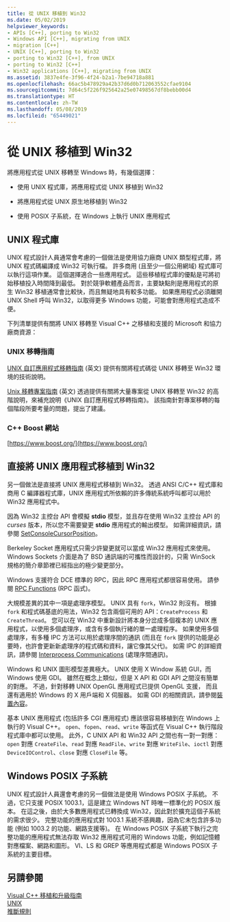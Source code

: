 ```yaml
---
title: 從 UNIX 移植到 Win32
ms.date: 05/02/2019
helpviewer_keywords:
- APIs [C++], porting to Win32
- Windows API [C++], migrating from UNIX
- migration [C++]
- UNIX [C++], porting to Win32
- porting to Win32 [C++], from UNIX
- porting to Win32 [C++]
- Win32 applications [C++], migrating from UNIX
ms.assetid: 3837e4fe-3f96-4f24-b2a1-7be94718a881
ms.openlocfilehash: 66ac5b478929a42b37d6d0b712063552cfae9104
ms.sourcegitcommit: 7d64c5f226f925642a25e07498567df8bebb00d4
ms.translationtype: HT
ms.contentlocale: zh-TW
ms.lasthandoff: 05/08/2019
ms.locfileid: "65449021"
---
```

# <a name="porting-from-unix-to-win32"></a>從 UNIX 移植到 Win32

將應用程式從 UNIX 移轉至 Windows 時，有幾個選擇：

- 使用 UNIX 程式庫，將應用程式從 UNIX 移植到 Win32

- 將應用程式從 UNIX 原生地移植到 Win32

- 使用 POSIX 子系統，在 Windows 上執行 UNIX 應用程式

## <a name="unix-libraries"></a>UNIX 程式庫

UNIX 程式設計人員通常會考慮的一個做法是使用協力廠商 UNIX 類型程式庫，將 UNIX 程式碼編譯成 Win32 可執行檔。 許多商用 (且至少一個公用網域) 程式庫可以執行這項作業。 這個選擇適合一些應用程式。 這些移植程式庫的優點是可將初始移植投入時間降到最低。 對於競爭軟體產品而言，主要缺點則是應用程式的原生 Win32 移植通常會比較快，而且無疑地具有較多功能。 如果應用程式必須離開 UNIX Shell 呼叫 Win32，以取得更多 Windows 功能，可能會對應用程式造成不便。

下列清單提供有關將 UNIX 移轉至 Visual C++ 之移植和支援的 Microsoft 和協力廠商資源：

### <a name="unix-migration-guides"></a>UNIX 移轉指南

[UNIX 自訂應用程式移轉指南](https://technet.microsoft.com/library/bb656290.aspx) \(英文\) 提供有關將程式碼從 UNIX 移轉至 Win32 環境的技術說明。

[Unix 移轉專案指南](https://technet.microsoft.com/library/bb656287.aspx) \(英文\) 透過提供有關將大量專案從 UNIX 移轉至 Win32 的高階說明，來補充說明《UNIX 自訂應用程式移轉指南》。 該指南針對專案移轉的每個階段所要考量的問題，提出了建議。

### <a name="c-boost-web-site"></a>C++ Boost 網站

[https://www.boost.org/](https://www.boost.org/)

## <a name="porting-unix-applications-directly-to-win32"></a>直接將 UNIX 應用程式移植到 Win32

另一個做法是直接將 UNIX 應用程式移植到 Win32。 透過 ANSI C/C++ 程式庫和商用 C 編譯器程式庫，UNIX 應用程式所依賴的許多傳統系統呼叫都可以用於 Win32 應用程式中。

因為 Win32 主控台 API 會模擬 **stdio** 模型，並且存在使用 Win32 主控台 API 的 *curses* 版本，所以您不需要變更 **stdio** 應用程式的輸出模型。 如需詳細資訊，請參閱 [SetConsoleCursorPosition](/windows/console/setconsolecursorposition)。

Berkeley Socket 應用程式只需少許變更就可以當成 Win32 應用程式來使用。 Windows Sockets 介面是為了 BSD 通訊端的可攜性而設計的，只需 WinSock 規格的簡介章節裡已經指出的極少變更部分。

Windows 支援符合 DCE 標準的 RPC，因此 RPC 應用程式都很容易使用。 請參閱 [RPC Functions](/windows/desktop/Rpc/rpc-functions) (RPC 函式)。

大規模差異的其中一項是處理序模型。 UNIX 具有 `fork`，Win32 則沒有。 根據 `fork` 和程式碼基底的用法，Win32 包含兩個可用的 API：`CreateProcess` 和 `CreateThread`。 您可以在 Win32 中重新設計將本身分岔成多個複本的 UNIX 應用程式，以使用多個處理序，或含有多個執行緒的單一處理程序。 如果使用多個處理序，有多種 IPC 方法可以用於處理序間的通訊 (而且在 `fork` 提供的功能是必要時，也許會更新新處理序的程式碼和資料，讓它像其父代)。 如需 IPC 的詳細資訊，請參閱 [Interprocess Communications](/windows/desktop/ipc/interprocess-communications) (處理序間通訊)。

Windows 和 UNIX 圖形模型差異極大。 UNIX 使用 X Window 系統 GUI，而 Windows 使用 GDI。 雖然在概念上類似，但是 X API 和 GDI API 之間沒有簡單的對應。 不過，針對移轉 UNIX OpenGL 應用程式已提供 OpenGL 支援， 而且還有適用於 Windows 的 X 用戶端和 X 伺服器。 如需 GDI 的相關資訊，請參閱[裝置內容](/windows/desktop/gdi/device-contexts)。

基本 UNIX 應用程式 (包括許多 CGI 應用程式) 應該很容易移植到在 Windows 上執行的 Visual C++。 `open`、`fopen`、`read`、`write` 等函式在 Visual C++ 執行階段程式庫中都可以使用。 此外，C UNIX API 和 Win32 API 之間也有一對一對應：`open` 對應 `CreateFile`、`read` 對應 `ReadFile`、`write` 對應 `WriteFile`、`ioctl` 對應 `DeviceIOControl`、`close` 對應 `CloseFile` 等。

## <a name="windows-posix-subsystem"></a>Windows POSIX 子系統

UNIX 程式設計人員還會考慮的另一個做法是使用 Windows POSIX 子系統。 不過，它只支援 POSIX 1003.1，這是建立 Windows NT 時唯一標準化的 POSIX 版本。 在這之後，由於大多數應用程式已轉換成 Win32，因此對於擴充這個子系統的需求很少。 完整功能的應用程式對 1003.1 系統不感興趣，因為它未包含許多功能 (例如 1003.2 的功能、網路支援等)。 在 Windows POSIX 子系統下執行之完整功能的應用程式無法存取 Win32 應用程式可用的 Windows 功能，例如記憶體對應檔案、網路和圖形。 VI、LS 和 GREP 等應用程式都是 Windows POSIX 子系統的主要目標。

## <a name="see-also"></a>另請參閱

[Visual C++ 移植和升級指南](visual-cpp-change-history-2003-2015.md)<br/>
[UNIX](../c-runtime-library/unix.md)<br/>
[推斷規則](../build/reference/inference-rules.md)
